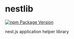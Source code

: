 # nestlib
[![npm Package Version](https://img.shields.io/npm/v/nestlib.svg?maxAge=2592000)](https://www.npmjs.com/package/nestlib)

nest.js application helper library
